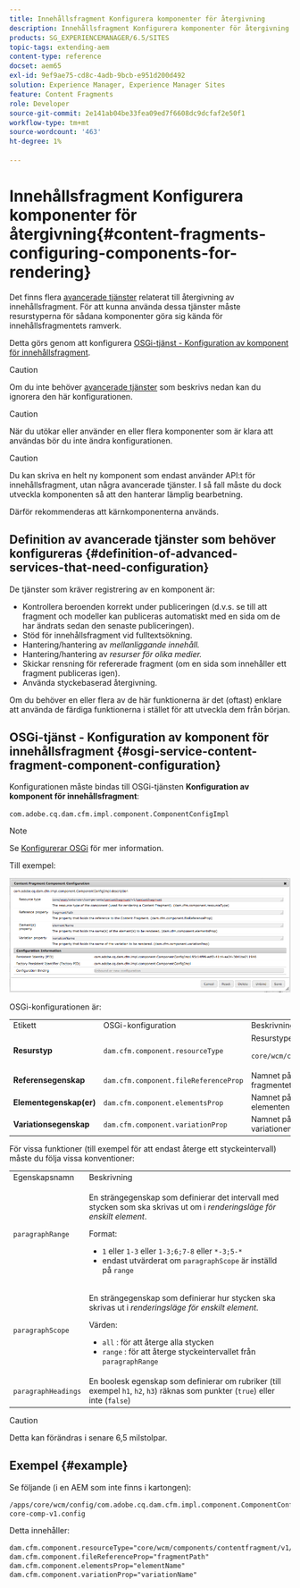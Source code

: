 ```yaml
---
title: Innehållsfragment Konfigurera komponenter för återgivning
description: Innehållsfragment Konfigurera komponenter för återgivning
products: SG_EXPERIENCEMANAGER/6.5/SITES
topic-tags: extending-aem
content-type: reference
docset: aem65
exl-id: 9ef9ae75-cd8c-4adb-9bcb-e951d200d492
solution: Experience Manager, Experience Manager Sites
feature: Content Fragments
role: Developer
source-git-commit: 2e141ab04be33fea09ed7f6608dc9dcfaf2e50f1
workflow-type: tm+mt
source-wordcount: '463'
ht-degree: 1%

---
```


# Innehållsfragment Konfigurera komponenter för återgivning{#content-fragments-configuring-components-for-rendering}

Det finns flera [avancerade tjänster](/help/sites-developing/content-fragments-config-components-rendering.md#definition-of-advanced-services-that-need-configuration) relaterat till återgivning av innehållsfragment. För att kunna använda dessa tjänster måste resurstyperna för sådana komponenter göra sig kända för innehållsfragmentets ramverk.

Detta görs genom att konfigurera [OSGi-tjänst - Konfiguration av komponent för innehållsfragment](#osgi-service-content-fragment-component-configuration).

>[!CAUTION]
>
>Om du inte behöver [avancerade tjänster](/help/sites-developing/content-fragments-config-components-rendering.md#definition-of-advanced-services-that-need-configuration) som beskrivs nedan kan du ignorera den här konfigurationen.

>[!CAUTION]
>
>När du utökar eller använder en eller flera komponenter som är klara att användas bör du inte ändra konfigurationen.

>[!CAUTION]
>
>Du kan skriva en helt ny komponent som endast använder API:t för innehållsfragment, utan några avancerade tjänster. I så fall måste du dock utveckla komponenten så att den hanterar lämplig bearbetning.
>
>Därför rekommenderas att kärnkomponenterna används.

## Definition av avancerade tjänster som behöver konfigureras {#definition-of-advanced-services-that-need-configuration}

De tjänster som kräver registrering av en komponent är:

* Kontrollera beroenden korrekt under publiceringen (d.v.s. se till att fragment och modeller kan publiceras automatiskt med en sida om de har ändrats sedan den senaste publiceringen).
* Stöd för innehållsfragment vid fulltextsökning.
* Hantering/hantering av *mellanliggande innehåll.*
* Hantering/hantering av *resurser för olika medier.*
* Skickar rensning för refererade fragment (om en sida som innehåller ett fragment publiceras igen).
* Använda styckebaserad återgivning.

Om du behöver en eller flera av de här funktionerna är det (oftast) enklare att använda de färdiga funktionerna i stället för att utveckla dem från början.

## OSGi-tjänst - Konfiguration av komponent för innehållsfragment {#osgi-service-content-fragment-component-configuration}

Konfigurationen måste bindas till OSGi-tjänsten **Konfiguration av komponent för innehållsfragment**:

`com.adobe.cq.dam.cfm.impl.component.ComponentConfigImpl`

>[!NOTE]
>
>Se [Konfigurerar OSGi](/help/sites-deploying/configuring-osgi.md) för mer information.

Till exempel:

![cfm-01](assets/cfm-01.png)

OSGi-konfigurationen är:

<table>
 <tbody>
  <tr>
   <td>Etikett</td>
   <td>OSGi-konfiguration<br /> </td>
   <td>Beskrivning</td>
  </tr>
  <tr>
   <td><strong>Resurstyp</strong></td>
   <td><code>dam.cfm.component.resourceType</code></td>
   <td>Resurstypen som ska registreras, till exempel <br /> <p><span class="cmp-examples-demo__property-value"><code>core/wcm/components/contentfragment/v1/contentfragment</code></code></p> </td>
  </tr>
  <tr>
   <td><strong>Referensegenskap</strong></td>
   <td><code>dam.cfm.component.fileReferenceProp</code></td>
   <td>Namnet på den egenskap som innehåller referensen till fragmentet, till exempel <code>fragmentPath</code> eller <code>fileReference</code></td>
  </tr>
  <tr>
   <td><strong>Elementegenskap(er)</strong></td>
   <td><code>dam.cfm.component.elementsProp</code></td>
   <td>Namnet på den egenskap som innehåller namnen på elementen som ska återges, till exempel<code>elementName</code></td>
  </tr>
  <tr>
   <td><strong>Variationsegenskap</strong><br /> </td>
   <td><code>dam.cfm.component.variationProp</code></td>
   <td>Namnet på den egenskap som innehåller namnet på variationen som ska återges, till exempel<code>variationName</code></td>
  </tr>
 </tbody>
</table>

För vissa funktioner (till exempel för att endast återge ett styckeintervall) måste du följa vissa konventioner:

<table>
 <tbody>
  <tr>
   <td>Egenskapsnamn</td>
   <td>Beskrivning</td>
  </tr>
  <tr>
   <td><code>paragraphRange</code></td>
   <td><p>En strängegenskap som definierar det intervall med stycken som ska skrivas ut om i <em>renderingsläge för enskilt element</em>.</p> <p>Format:</p>
    <ul>
     <li><code>1</code> eller <code>1-3</code> eller <code>1-3;6;7-8</code> eller <code>*-3;5-*</code></li>
     <li>endast utvärderat om <code>paragraphScope</code> är inställd på <code>range</code></li>
    </ul> </td>
  </tr>
  <tr>
   <td><code>paragraphScope</code></td>
   <td><p>En strängegenskap som definierar hur stycken ska skrivas ut i <em>renderingsläge för enskilt element</em>.</p> <p>Värden:</p>
    <ul>
     <li><code>all</code> : för att återge alla stycken</li>
     <li><code>range</code> : för att återge styckeintervallet från <code>paragraphRange</code></li>
    </ul> </td>
  </tr>
  <tr>
   <td><code>paragraphHeadings</code></td>
   <td>En boolesk egenskap som definierar om rubriker (till exempel <code>h1</code>, <code>h2</code>, <code>h3</code>) räknas som punkter (<code>true</code>) eller inte (<code>false</code>)</td>
  </tr>
 </tbody>
</table>

>[!CAUTION]
>
>Detta kan förändras i senare 6,5 milstolpar.

## Exempel {#example}

Se följande (i en AEM som inte finns i kartongen):

```
/apps/core/wcm/config/com.adobe.cq.dam.cfm.impl.component.ComponentConfigImpl-core-comp-v1.config
```

Detta innehåller:

```
dam.cfm.component.resourceType="core/wcm/components/contentfragment/v1/contentfragment"
dam.cfm.component.fileReferenceProp="fragmentPath"
dam.cfm.component.elementsProp="elementName"
dam.cfm.component.variationProp="variationName"
```
